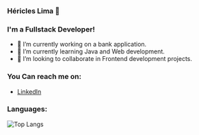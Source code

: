 ### Héricles Lima 👋
### I'm a Fullstack Developer!

- 🔭 I’m currently working on a bank application.
- 🌱 I’m currently learning Java and Web development.
- 👯 I’m looking to collaborate in Frontend development projects.

### You Can reach me on:

- [LinkedIn](https://www.linkedin.com/in/h%C3%A9ricles-lima-35979b203/?locale=pt_BR)


<!-- ![Héricles Lima github stats](https://github-readme-stats.vercel.app/api?username=avengerCoder&theme=white&show_icons=true&count_private=true&line_height=40)-->
### Languages:
![Top Langs](https://github-readme-stats.vercel.app/api/top-langs/?username=avengerCoder&theme=white)

<!-- POINTS --->
<!-- <p align="center">
  <img src="https://github-profile-trophy.vercel.app/?username=avengerCoder&margin-w=7" alt="Héricles Lima points" />
</p> -->

